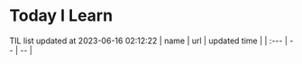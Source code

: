 # Today I Learn 
TIL list updated at 2023-06-16 02:12:22
| name | url | updated time |
| :--- | -- | -- |
